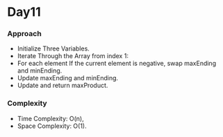 # Day11

### Approach

- Initialize Three Variables.
- Iterate Through the Array from index 1:
- For each element If the current element is negative, swap maxEnding and minEnding.
- Update maxEnding and minEnding.
- Update and return maxProduct. 

### Complexity

- Time Complexity: O(n),
- Space Complexity: O(1).
